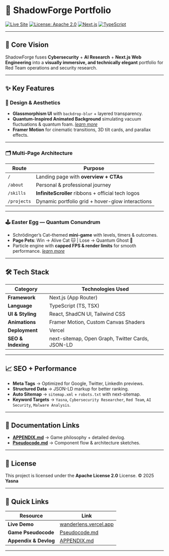 # 🚀 ShadowForge Portfolio

[![Live Site](https://img.shields.io/badge/Live%20Site-shadowforge.vercel.app-brightgreen?style=for-the-badge&logo=vercel)](https://shadowforge.vercel.app)
[![License: Apache 2.0](https://img.shields.io/badge/License-Apache%202.0-blue.svg?style=for-the-badge&logo=apache)](https://www.apache.org/licenses/LICENSE-2.0)
[![Next.js](https://img.shields.io/badge/Next.js-000000?style=for-the-badge&logo=nextdotjs&logoColor=white)](https://nextjs.org)
[![TypeScript](https://img.shields.io/badge/TypeScript-3178C6?style=for-the-badge&logo=typescript&logoColor=white)](https://www.typescriptlang.org)

---

## 🧠 **Core Vision**

ShadowForge fuses **Cybersecurity** + **AI Research** + **Next.js Web Engineering** into a
**visually immersive, and technically elegant** portfolio for Red Team operations and security research.

---

## ✨ **Key Features**

### 🎨 **Design & Aesthetics**

- **Glassmorphism UI** with `backdrop-blur` + layered transparency.
- **Quantum-Inspired Animated Background** simulating vacuum fluctuations & quantum foam. _[learn more](./APPENDIX.md#Background)_
- **Framer Motion** for cinematic transitions, 3D tilt cards, and parallax effects.

---

### 🗂 **Multi-Page Architecture**

| Route       | Purpose                                            |
| ----------- | -------------------------------------------------- |
| `/`         | Landing page with **overview + CTAs**              |
| `/about`    | Personal & professional journey                    |
| `/skills`   | **InfiniteScroller** ribbons + official tech logos |
| `/projects` | Dynamic portfolio grid + hover-glow interactions   |

---

### 🕹 **Easter Egg — Quantum Conundrum**

- Schrödinger’s Cat–themed **mini-game** with levels, timers & outcomes.
- **Page Pets**: Win → Alive Cat 🐱 | Lose → Quantum Ghost 👻
- Particle engine with **capped FPS & render limits** for smooth performance. _[learn more](./APPENDIX.md#-the-quantum-conundrum-mini-game)_

---

## 🛠 **Tech Stack**

| Category           | Technologies Used                                |
| ------------------ | ------------------------------------------------ |
| **Framework**      | Next.js (App Router)                             |
| **Language**       | TypeScript (TS, TSX)                             |
| **UI & Styling**   | React, ShadCN UI, Tailwind CSS                   |
| **Animations**     | Framer Motion, Custom Canvas Shaders             |
| **Deployment**     | Vercel                                           |
| **SEO & Indexing** | next-sitemap, Open Graph, Twitter Cards, JSON-LD |

---

## 📈 **SEO + Performance**

- **Meta Tags** → Optimized for Google, Twitter, LinkedIn previews.
- **Structured Data** → JSON-LD markup for better ranking.
- **Auto Sitemap** → `sitemap.xml` + `robots.txt` with next-sitemap.
- **Keyword Targets** → `Yasna`, `Cybersecurity Researcher`, `Red Team`, `AI Security`, `Malware Analysis`.

---

## 📂 **Documentation Links**

- **[APPENDIX.md](./APPENDIX.md)** → Game philosophy + detailed devlog.
- **[Pseudocode.md](./pseudocode.md)** → Component flow & architecture sketches.

---

## 📜 **License**

This project is licensed under the **Apache License 2.0** License.
© 2025 **Yasna**

---

## 🔗 **Quick Links**

| Resource              | Link                                                         |
| --------------------- | ------------------------------------------------------------ |
| **Live Demo**         | [wanderlens.vercel.app](https://wanderlens.vercel.app) |
| **Game Pseudocode**   | [Pseudocode.md](./pseudocode.md)                             |
| **Appendix & Devlog** | [APPENDIX.md](./APPENDIX.md)                                 |

---
